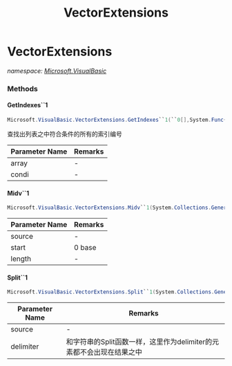 ﻿---
title: VectorExtensions
---

# VectorExtensions
_namespace: [Microsoft.VisualBasic](N-Microsoft.VisualBasic.html)_



### Methods

#### GetIndexes``1
```csharp
Microsoft.VisualBasic.VectorExtensions.GetIndexes``1(``0[],System.Func{``0,System.Boolean})
```
查找出列表之中符合条件的所有的索引编号

|Parameter Name|Remarks|
|--------------|-------|
|array|-|
|condi|-|


#### Midv``1
```csharp
Microsoft.VisualBasic.VectorExtensions.Midv``1(System.Collections.Generic.IEnumerable{``0},System.Int32,System.Int32)
```


|Parameter Name|Remarks|
|--------------|-------|
|source|-|
|start|0 base|
|length|-|


#### Split``1
```csharp
Microsoft.VisualBasic.VectorExtensions.Split``1(System.Collections.Generic.IEnumerable{``0},System.Func{``0,System.Boolean})
```


|Parameter Name|Remarks|
|--------------|-------|
|source|-|
|delimiter|和字符串的Split函数一样，这里作为delimiter的元素都不会出现在结果之中|





